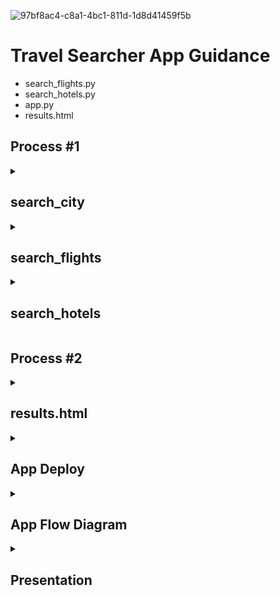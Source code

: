 ![97bf8ac4-c8a1-4bc1-811d-1d8d41459f5b](https://github.com/shouldbeclaudio/TravelSearcher_Project/assets/44953699/20a1627c-83db-4089-966b-fd530031d1e9)

# Travel Searcher App Guidance

- search_flights.py
- search_hotels.py
- app.py
- results.html

## Process #1

<details>
<summary><h2>search_city</h2></summary>

  - In function city_name, i made a API connection to retrieve the IATA airport codes to be able to search for city names to merge
    with hotel search and make a unique search by city name

  - def search_city "flight's"

         def search_city(city_name):
            url = "https://skyscanner-api.p.rapidapi.com/v3/geo/hierarchy/flights/en-US"

        headers = {
        "X-RapidAPI-Key": "81d929c401msh55db1148647344cp1f1e2djsnd3e37a9caf26",
        "X-RapidAPI-Host": "skyscanner-api.p.rapidapi.com"
         }

        response = requests.get(url, headers=headers)
        data = json.loads(response.text)

        places = data['places']

        for place_id, place_data in places.items():
            if place_data['name'].lower() == city_name.lower():
               entity_id = place_id
               iata = place_data.get('iata')
               return entity_id, iata
        return None, None

    - def search_city "Hotel's"

          def search_city(city_name):
              url = "https://skyscanner-api.p.rapidapi.com/v3/geo/hierarchy/flights/en-US"

             headers = {
                         "X-RapidAPI-Key": "81d929c401msh55db1148647344cp1f1e2djsnd3e37a9caf26",
                         "X-RapidAPI-Host": "skyscanner-api.p.rapidapi.com"
                       }

            response = requests.get(url, headers=headers)
            data = json.loads(response.text)

            places = data['places']

          for place_id, place_data in places.items():
                 if place_data['name'].lower() == city_name.lower():
                    entity_id = place_id
                    return entity_id

          return None
      
  
</details>

<details>
<summary><h2>search_flights</h2></summary>

   - In function search_flights, i made a API connection and made some setup's for flights search:

    def search_flights(departure_date, return_date, origin, destination, adults, min_price, max_price, limit=5):
                       origin_entity_id, origin_iata = search_city(origin)
                       destination_entity_id, destination_iata = search_city(destination)

    if origin_entity_id is None:
        print(f"Origin city '{origin}' not found.")
        return None

    if destination_entity_id is None:
        print(f"Destination city '{destination}' not found.")
        return None

    url = "https://skyscanner-api.p.rapidapi.com/v3e/flights/live/search/synced"

    payload = {
        "query": {
            "market": "PT",
            "locale": "pt-PT",
            "currency": "EUR",
            "queryLegs": [
                {
                    "originPlaceId": {"iata": origin_iata},
                    "destinationPlaceId": {"iata": destination_iata},
                    "date": {
                        "year": int(departure_date.split('-')[0]),
                        "month": int(departure_date.split('-')[1]),
                        "day": int(departure_date.split('-')[2])
                    }
                },
                {
                    "originPlaceId": {"iata": destination_iata},
                    "destinationPlaceId": {"iata": origin_iata},
                    "date": {
                        "year": int(return_date.split('-')[0]),
                        "month": int(return_date.split('-')[1]),
                        "day": int(return_date.split('-')[2])
                    }
                }
            ],
            "cabinClass": "CABIN_CLASS_ECONOMY",
            "adults": adults,
            "childrenAges": [0]
        }
    }

    headers = {
        "content-type": "application/json",
        "X-RapidAPI-Key": "81d929c401msh55db1148647344cp1f1e2djsnd3e37a9caf26",
        "X-RapidAPI-Host": "skyscanner-api.p.rapidapi.com"
    }

    response = requests.post(url, json=payload, headers=headers)
    print("Response:", response.status_code)
    print("Response Content:", response.content)

    flight_details = []    
    
    min_price = float(min_price)
    max_price = float(max_price)
    
    if response.status_code == 200:
        itineraries = response.json().get("content", {}).get("results", {}).get("itineraries", {})
        if itineraries:
            flight_details = []
            for itinerary_id, itinerary_info in itineraries.items():
                pricing_options = itinerary_info.get("pricingOptions", [])
                for pricing_option in pricing_options:
                    price = pricing_option.get("price", {}).get("amount")
                    if price and min_price <= float(price) <= max_price:
                        outbound_date = departure_date
                        inbound_date = return_date
                        outbound_origin = origin
                        outbound_destination = destination
                        inbound_origin = destination
                        inbound_destination = origin

                        flight_details.append([
                            outbound_date,
                            outbound_origin,
                            outbound_destination,
                            inbound_date,
                            inbound_origin,
                            inbound_destination,
                            price
                        ])

    if flight_details:
        flight_df = pd.DataFrame(flight_details, columns=[
            "Outbound Date",
            "Outbound Origin",
            "Outbound Destination",
            "Inbound Date",
            "Inbound Origin",
            "Inbound Destination",
            "Price"
        ])
        flight_df["Outbound Date"] = pd.to_datetime(flight_df["Outbound Date"])
        flight_df["Inbound Date"] = pd.to_datetime(flight_df["Inbound Date"])

        if not flight_df.empty:
            flight_df["Outbound Date"] = pd.to_datetime(flight_df["Outbound Date"])
            flight_df["Inbound Date"] = pd.to_datetime(flight_df["Inbound Date"])

            return flight_df
        else:
            print("No flights found.")
            return pd.DataFrame()
     
</details>

<details>
<summary><h2>search_hotels</h2></summary>

   - In function search_hotels, i made a API connection and made some setup's for hotels search:

    def search_hotels(city_name, inbound_date, outbound_date, num_rooms, num_people, market, min_price=None, max_price=None, limit=None):
                      entity_id = search_city(city_name)

    if entity_id is None:
        print("City not found.")
        return None

    url = "https://skyscanner-api.p.rapidapi.com/v3e/hotels/live/search/create"

    payload = {
        "query": {
            "market": "PT",
            "locale": "pt-PT",
            "currency": "EUR",
            "adults": num_people,
            "placeId": {"entityId": entity_id},
            "checkInDate": {
                "year": inbound_date.year,
                "month": inbound_date.month,
                "day": inbound_date.day
            },
            "checkOutDate": {
                "year": outbound_date.year,
                "month": outbound_date.month,
                "day": outbound_date.day
            },
            "rooms": num_rooms,
            "sortBy": "RELEVANCE_DESC"
        }
    }

    if min_price is not None:
        payload["query"]["priceRange"] = {"min": min_price}
    if max_price is not None:
        payload["query"]["priceRange"] = {"max": max_price}
    if min_price is not None and max_price is not None:
        payload["query"]["priceRange"] = {"min": min_price, "max": max_price}

    headers = {
        "content-type": "application/json",
        "X-RapidAPI-Key": "81d929c401msh55db1148647344cp1f1e2djsnd3e37a9caf26",
        "X-RapidAPI-Host": "skyscanner-api.p.rapidapi.com"
    }

    response = requests.post(url, json=payload, headers=headers)
    data = json.loads(response.text)

    if limit is not None and len(data["content"]["results"]["hotels"]) > limit:
        data["content"]["results"]["hotels"] = data["content"]["results"]["hotels"][:limit]

    return data

</details>

## Process #2

<details>
<summary><h2>results.html</h2></summary>

  - Flight Search

            function sortFlightTable() {
            const flightTable = document.getElementById('flight-table');
            const sortOption = document.getElementById('flight-sort').value;
            const rows = Array.from(flightTable.getElementsByTagName('tr')).slice(1);
            rows.sort((a, b) => {
                const aPrice = parseFloat(a.getElementsByTagName('td')[6].innerText);
                const bPrice = parseFloat(b.getElementsByTagName('td')[6].innerText);
                if (sortOption === 'price-low-high') {
                    return aPrice - bPrice;
                } else {
                    return bPrice - aPrice;
                }
            });
            rows.forEach(row => flightTable.appendChild(row));
        }

   - Hotel Search

              function sortHotelTable() {
            const hotelTable = document.getElementById('hotel-table');
            const sortOption = document.getElementById('hotel-sort').value;
            const rows = Array.from(hotelTable.getElementsByTagName('tr')).slice(1);
            rows.sort((a, b) => {
                const aPrice = parseFloat(a.getElementsByTagName('td')[4].innerText);
                const bPrice = parseFloat(b.getElementsByTagName('td')[4].innerText);
                if (sortOption === 'price-low-high') {
                    return aPrice - bPrice;
                } else {
                    return bPrice - aPrice;
                }
            });
            rows.forEach(row => hotelTable.appendChild(row));

         }


   - Hotel Histogram

    function generateHotelPriceHistogram(data, chartId, chosenPrice) {
        const bucketSize = 30;
        const minPrice = Math.min(...data.map(item => item.Price));
        const maxPrice = Math.max(...data.map(item => item.Price));
    
        const bucketCounts = new Array(Math.ceil((maxPrice - minPrice) / bucketSize)).fill(0);

        data.forEach(item => {
            const bucketIndex = Math.ceil((item.Price - minPrice) / bucketSize); // Modified line
            bucketCounts[bucketIndex]++;
        });

        const labels = bucketCounts.map((count, index) => {
            const bucketStart = minPrice + index * bucketSize;
            const bucketEnd = bucketStart + bucketSize;
            return `${bucketStart.toFixed(0)} - ${bucketEnd.toFixed(0)}`;
        });

        const ctx = document.getElementById(chartId).getContext('2d');
        const chosenBucketIndex = Math.floor((chosenPrice - minPrice) / bucketSize); // Updated line

        new Chart(ctx, {
            type: 'bar',
            data: {
                labels: labels,
                datasets: [{
                    label: 'Price',
                    data: bucketCounts,
                    backgroundColor: bucketCounts.map((count, index) => {
                        const bucketStart = minPrice + index * bucketSize;
                        const bucketEnd = bucketStart + bucketSize;
                        if (chosenPrice >= bucketStart && chosenPrice <= bucketEnd) {
                            return 'rgba(255, 0, 0, 0.7)';
                        } else {
                            return 'rgba(0, 0, 0, 0.7)';
                        }
                    }),
                    borderColor: 'black',
                    borderWidth: 1,
                }]
            },
            options: {
                scales: {
                    y: {
                        beginAtZero: true,
                        suggestedMax: Math.max(...bucketCounts) * 1.1,
                    },
                },
                plugins: {
                    legend: {
                        display: false,
                    },
                    annotation: {
                        annotations: [{
                            type: 'line',
                            mode: 'horizontal',
                            scaleID: 'y',
                            value: chosenPrice,
                            borderColor: 'red',
                            borderWidth: 2,
                            label: {
                                content: `Chosen Price: ${chosenPrice}`,
                                enabled: true,
                                position: 'right'
                            }
                        }]
                    }
                }
            }
        });
    }

        const hotelData = [];
        const hotelTable = document.getElementById('hotel-table');
        const hotelRows = hotelTable.getElementsByTagName('tr');
        for (let i = 1; i < hotelRows.length; i++) {
            const hotelColumns = hotelRows[i].getElementsByTagName('td');
            const hotelPrice = parseFloat(hotelColumns[4].innerText);
            hotelData.push({ Price: hotelPrice });
        }
    
        const chosenHotelPrice = Math.min(...hotelData.map(item => item.Price));
        generateHotelPriceHistogram(hotelData, 'hotel-prices-chart', chosenHotelPrice);



   - Flight Histogram

         function generateFlightPriceHistogram(data, chartId, chosenPrice) {
            const bucketSize = 80;
            const minPrice = Math.min(...data.map(item => item.Price));
            const maxPrice = Math.max(...data.map(item => item.Price));
            const bucketCounts = new Array(Math.ceil((maxPrice - minPrice) / bucketSize)).fill(0);
        
            data.forEach(item => {
                const bucketIndex = Math.floor((item.Price - minPrice) / bucketSize);
                bucketCounts[bucketIndex]++;
            });
        
            const labels = bucketCounts.map((count, index) => {
                const bucketStart = minPrice + index * bucketSize;
                const bucketEnd = bucketStart + bucketSize;
                return `${bucketStart.toFixed(0)} - ${bucketEnd.toFixed(0)}`;
            });
        
            const ctx = document.getElementById(chartId).getContext('2d');
        
            let chosenBucketIndex = Math.floor((chosenPrice - minPrice) / bucketSize);
            if (chosenBucketIndex < 0) {
                chosenBucketIndex = 0;
            } else if (chosenBucketIndex >= bucketCounts.length) {
                chosenBucketIndex = bucketCounts.length - 1;
            }
        
            const adjustedChosenPrice = minPrice + (chosenBucketIndex * bucketSize) + bucketSize / 2;
        
            new Chart(ctx, {
                type: 'bar',
                data: {
                    labels: labels,
                    datasets: [{
                        label: 'Price',
                        data: bucketCounts,
                        backgroundColor: bucketCounts.map((count, index) => {
                            const bucketStart = minPrice + index * bucketSize;
                            const bucketEnd = bucketStart + bucketSize;
                            if (chosenPrice >= bucketStart && chosenPrice <= bucketEnd) {
                                return 'rgba(255, 0, 0, 0.7)';
                            } else {
                                return 'rgba(0, 0, 0, 0.7)';
                            }
                        }),
                        borderColor: 'black',
                        borderWidth: 1,
                    }],
                },
                options: {
                    scales: {
                        y: {
                            beginAtZero: true,
                            suggestedMax: Math.max(...bucketCounts) * 1.1,
                        },
                    },
                    plugins: {
                        legend: {
                            display: false,
                        },
                        annotation: {
                            annotations: [{
                                type: 'line',
                                mode: 'horizontal',
                                scaleID: 'y',
                                value: adjustedChosenPrice,
                                borderColor: 'red',
                                borderWidth: 2,
                                label: {
                                    content: `Chosen Price: ${adjustedChosenPrice.toFixed(0)}`,
                                    enabled: true,
                                    position: 'right',
                                },
                            }],
                        },
                    },
                },
            });
         }
        
         const flightData = [];
         const flightTable = document.getElementById('flight-table');
         const flightRows = flightTable.getElementsByTagName('tr');
         for (let i = 1; i < flightRows.length; i++) {
            const flightColumns = flightRows[i].getElementsByTagName('td');
            const flightPrice = parseFloat(flightColumns[6].innerText);
            flightData.push({ Price: flightPrice });
         }
        
         const chosenFlightPrice = Math.min(...flightData.map(item => item.Price));
         generateFlightPriceHistogram(flightData, 'flight-prices-chart', chosenFlightPrice); 

 
</details>

<details>
<summary><h2>App Deploy</h2></summary>

- Terminal:
  
          ~ % cd Project
          ~ % python app.py

</details>

<details>
<summary><h2>App Flow Diagram</h2></summary>

<img width="710" alt="Captura de ecrã 2023-07-27, às 23 47 16" src="https://github.com/shouldbeclaudio/TravelSearcher_Project/assets/44953699/50625e02-4ec2-4db9-b40e-3048fd137b76">

</details>


<details>
<summary><h2>Presentation</h2></summary>

![1](https://github.com/shouldbeclaudio/TravelSearcher_Project/assets/44953699/7e0912c2-fa8c-402f-a628-3f648ec83ace)
![2](https://github.com/shouldbeclaudio/TravelSearcher_Project/assets/44953699/7f395a70-2a97-4c4d-ba6c-7b2d8d4d0605)
![3](https://github.com/shouldbeclaudio/TravelSearcher_Project/assets/44953699/c868c22c-738d-4744-ab65-6058024b0a50)
![4](https://github.com/shouldbeclaudio/TravelSearcher_Project/assets/44953699/57ff3a76-1904-4f00-a507-0c220498f043)
![5](https://github.com/shouldbeclaudio/TravelSearcher_Project/assets/44953699/b7669edb-e177-42c5-b083-a857cbb01e38)

</details>
